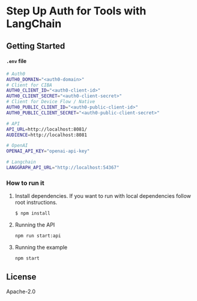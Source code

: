 # Step Up Auth for Tools with LangChain

## Getting Started

#### `.env` file

```sh
# Auth0
AUTH0_DOMAIN="<auth0-domain>"
# Client for CIBA
AUTH0_CLIENT_ID="<auth0-client-id>"
AUTH0_CLIENT_SECRET="<auth0-client-secret>"
# Client for Device Flow / Native
AUTH0_PUBLIC_CLIENT_ID="<auth0-public-client-id>"
AUTH0_PUBLIC_CLIENT_SECRET="<auth0-public-client-secret>"

# API
API_URL=http://localhost:8081/
AUDIENCE=http://localhost:8081

# OpenAI
OPENAI_API_KEY="openai-api-key"

# Langchain
LANGGRAPH_API_URL="http://localhost:54367"
```

### How to run it

1. Install dependencies. If you want to run with local dependencies follow root instructions.

   ```sh
   $ npm install
   ```

2. Running the API

   ```sh
   npm run start:api
   ```

3. Running the example
   ```sh
   npm start
   ```

## License

Apache-2.0
